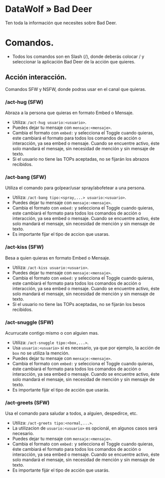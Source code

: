 # DataWolf » Bad Deer
Ten toda la información que necesites sobre Bad Deer.

# Comandos.
- Todos los comandos son en Slash (/), donde deberás colocar / y seleccionar la aplicación Bad Deer de la acción que quieres.
## Acción interacción.
Comandos SFW y NSFW, donde podras usar en el canal que quieras.
### /act-hug (SFW)
Abraza a la persona que quieras en formato Embed o Mensaje.
- Utiliza: `/act-hug usuario:<usuario>`.
- Puedes dejar tu mensaje con `mensaje:<mensaje>`.
- Cambia el formato con `embed:` y selecciona el Toggle cuando quieras, este cambiará el formato para todos los comandos de acción o interacción, ya sea embed o mensaje. Cuando se encuentre activo, éste solo mandará el mensaje, sin necesidad de mención y sín mensaje de texto.
- Si el usuario no tiene las TOPs aceptadas, no se fijarán los abrazos recibidos.
### /act-bang (SFW)
Utiliza el comando para golpear/usar spray/abofetear a una persona.
- Utiliza: `/act-bang tipo:<spray,...> usuario:<usuario>`.
- Puedes dejar tu mensaje con `mensaje:<mensaje>`.
- Cambia el formato con `embed:` y selecciona el Toggle cuando quieras, este cambiará el formato para todos los comandos de acción o interacción, ya sea embed o mensaje. Cuando se encuentre activo, éste solo mandará el mensaje, sin necesidad de mención y sín mensaje de texto.
- Es importante fijar el tipo de accion que usaras.
### /act-kiss (SFW)
Besa a quien quieras en formato Embed o Mensaje.
- Utiliza: `/act-kiss usuario:<usuario>`.
- Puedes dejar tu mensaje con `mensaje:<mensaje>`.
- Cambia el formato con `embed:` y selecciona el Toggle cuando quieras, este cambiará el formato para todos los comandos de acción o interacción, ya sea embed o mensaje. Cuando se encuentre activo, éste solo mandará el mensaje, sin necesidad de mención y sín mensaje de texto.
- Si el usuario no tiene las TOPs aceptadas, no se fijarán los besos recibidos.
### /act-snuggle (SFW)
Acurrucate contigo mismo o con alguien mas.
- Utiliza: `/act-snuggle tipo:<box,...>`.
- Usa `usuario:<usuario>` si es necesario, ya que por ejemplo, la acción de `box` no se utiliza la mención.
- Puedes dejar tu mensaje con `mensaje:<mensaje>`.
- Cambia el formato con `embed:` y selecciona el Toggle cuando quieras, éste cambiará el formato para todos los comandos de acción o interacción, ya sea embed o mensaje. Cuando se encuentre activo, éste solo mandará el mensaje, sin necesidad de mención y sín mensaje de texto.
- Es importante fijár el tipo de acción que usarás.
### /act-greets (SFW)
Usa el comando para saludar a todos, a alguien, despedirce, etc.
- Utiliza: `/act-greets tipo:<normal,...>`.
- La utilizacion de `usuario:<usuario>` es opcionál, en algunos casos será necesario.
- Puedes dejar tu mensaje con `mensaje:<mensaje>`.
- Cambia el formato con `embed:` y selecciona el Toggle cuando quieras, éste cambiará el formato para todos los comandos de acción o interacción, ya sea embed o mensaje. Cuando se encuentre activo, éste solo mandará el mensaje, sin necesidad de mención y sín mensaje de texto.
- Es importante fijár el tipo de acción que usarás.
